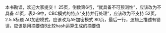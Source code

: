 本书勘误，欢迎大家提交！
25页，倒数第6行，“就具备不可预测性”，应该改为不具备
41页，表2-9中，CBC模式的特点“支持并行处理”，应该改为不支持
52页，2.5.5标题 AD加密模式，应该改为AE加密模式
80页，最后一行，逻辑上描述有错误，应该是用摘要值B比较hash运算生成的摘要值
